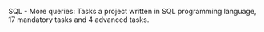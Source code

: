 SQL - More queries: Tasks a project written in SQL programming language, 17 mandatory tasks and 4 advanced tasks.
